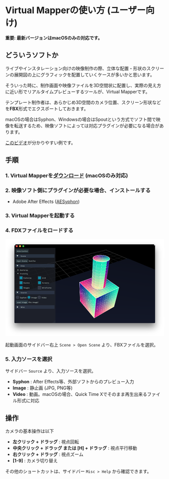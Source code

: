 # Virtual Mapperの使い方 (ユーザー向け)


**重要: 最新バージョンはmacOSのみの対応です。**


## どういうソフトか

ライブやインスタレーション向けの映像制作の際、立体な配置・形状のスクリーンの展開図の上にグラフィックを配置していくケースが多いかと思います。

そういった時に、制作画面や映像ファイルを3D空間状に配置し、実際の見え方に近い形でリアルタイムプレビューするツールが、Virtual Mapperです。

テンプレート制作者は、あらかじめ3D空間のカメラ位置、スクリーン形状などを**FBX**形式でエクスポートしておきます。

macOSの場合はSyphon、Windowsの場合はSpoutという方式でソフト間で映像を転送するため、映像ソフトによっては対応プラグインが必要になる場合があります。

[このビデオ](https://t.co/rwHJ5RuFHn)が分かりやすい例です。



##  手順

### 1. Virtual Mapperを[ダウンロード](https://github.com/baku89/VirtualMapper/releases) (macOSのみ対応)

### 2. 映像ソフト側にプラグインが必要な場合、インストールする

 - Adobe After Effects ([AESyphon](http://tobiasebsen.dk/experiments/aesyphon/))

### 3. Virtual Mapperを起動する

### 4. FDXファイルをロードする

![](./doc/thumbnail.png)

起動画面のサイドバー右上 `Scene > Open Scene` より、FBXファイルを選択。

### 5. 入力ソースを選択

サイドバー `Source` より、入力ソースを選択。

 - **Syphon** : After Effects等、外部ソフトからのプレビュー入力
 - **Image** : 静止画 (JPG, PNG等)
 - **Video** : 動画。macOSの場合、Quick Time Xでそのまま再生出来るファイル形式に対応

## 操作

カメラの基本操作は以下

 - **左クリック + ドラッグ** : 視点回転
 - **中央クリック + ドラッグ または [H] + ドラッグ** : 視点平行移動
 - **右クリック + ドラッグ** : 視点ズーム
 - **[1-9]** : カメラ切り替え

 その他のショートカットは、サイドバー `Misc > Help` から確認できます。
 
 